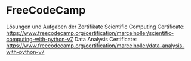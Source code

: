 # FreeCodeCamp
Lösungen und Aufgaben der Zertifikate
Scientific Computing Certificate: https://www.freecodecamp.org/certification/marcelnoller/scientific-computing-with-python-v7
Data Analysis Certificate: https://www.freecodecamp.org/certification/marcelnoller/data-analysis-with-python-v7
